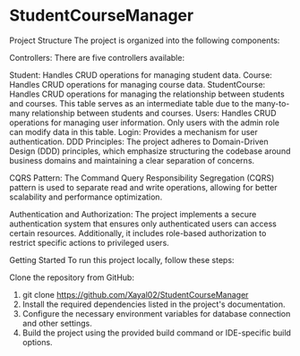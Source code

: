 # StudentCourseManager
Project Structure
The project is organized into the following components:

Controllers: There are five controllers available:

Student: Handles CRUD operations for managing student data.
Course: Handles CRUD operations for managing course data.
StudentCourse: Handles CRUD operations for managing the relationship between students and courses. This table serves as an intermediate table due to the many-to-many relationship between students and courses.
Users: Handles CRUD operations for managing user information. Only users with the admin role can modify data in this table.
Login: Provides a mechanism for user authentication.
DDD Principles: The project adheres to Domain-Driven Design (DDD) principles, which emphasize structuring the codebase around business domains and maintaining a clear separation of concerns.

CQRS Pattern: The Command Query Responsibility Segregation (CQRS) pattern is used to separate read and write operations, allowing for better scalability and performance optimization.

Authentication and Authorization: The project implements a secure authentication system that ensures only authenticated users can access certain resources. Additionally, it includes role-based authorization to restrict specific actions to privileged users.

Getting Started
To run this project locally, follow these steps:

Clone the repository from GitHub:

1. git clone https://github.com/Xayal02/StudentCourseManager
2. Install the required dependencies listed in the project's documentation.
3. Configure the necessary environment variables for database connection and other settings.
4. Build the project using the provided build command or IDE-specific build options.
